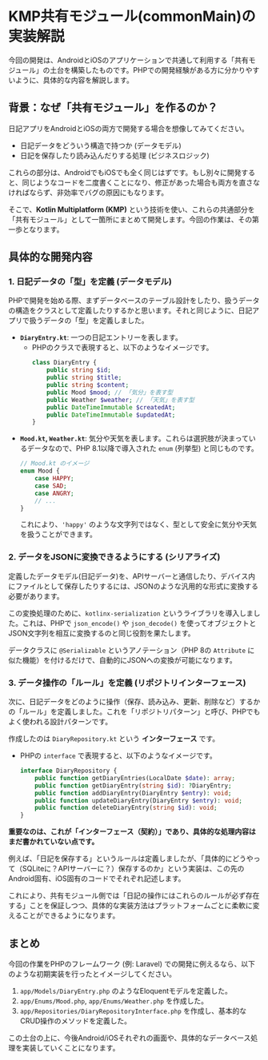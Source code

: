 # KMP共有モジュール(commonMain)の実装解説

今回の開発は、AndroidとiOSのアプリケーションで共通して利用する「共有モジュール」の土台を構築したものです。PHPでの開発経験がある方に分かりやすいように、具体的な内容を解説します。

## 背景：なぜ「共有モジュール」を作るのか？

日記アプリをAndroidとiOSの両方で開発する場合を想像してみてください。

-   日記データをどういう構造で持つか (データモデル)
-   日記を保存したり読み込んだりする処理 (ビジネスロジック)

これらの部分は、AndroidでもiOSでも全く同じはずです。もし別々に開発すると、同じようなコードを二度書くことになり、修正があった場合も両方を直さなければならず、非効率でバグの原因にもなります。

そこで、**Kotlin Multiplatform (KMP)** という技術を使い、これらの共通部分を「共有モジュール」として一箇所にまとめて開発します。今回の作業は、その第一歩となります。

## 具体的な開発内容

### 1. 日記データの「型」を定義 (データモデル)

PHPで開発を始める際、まずデータベースのテーブル設計をしたり、扱うデータの構造をクラスとして定義したりするかと思います。それと同じように、日記アプリで扱うデータの「型」を定義しました。

-   **`DiaryEntry.kt`**: 一つの日記エントリーを表します。
    -   PHPのクラスで表現すると、以下のようなイメージです。
        ```php
        class DiaryEntry {
            public string $id;
            public string $title;
            public string $content;
            public Mood $mood; // 「気分」を表す型
            public Weather $weather; // 「天気」を表す型
            public DateTimeImmutable $createdAt;
            public DateTimeImmutable $updatedAt;
        }
        ```
-   **`Mood.kt`, `Weather.kt`**: 気分や天気を表します。これらは選択肢が決まっているデータなので、PHP 8.1以降で導入された `enum` (列挙型) と同じものです。
    ```php
    // Mood.kt のイメージ
    enum Mood {
        case HAPPY;
        case SAD;
        case ANGRY;
        // ...
    }
    ```
    これにより、`'happy'` のような文字列ではなく、型として安全に気分や天気を扱うことができます。

### 2. データをJSONに変換できるようにする (シリアライズ)

定義したデータモデル(日記データ)を、APIサーバーと通信したり、デバイス内にファイルとして保存したりするには、JSONのような汎用的な形式に変換する必要があります。

この変換処理のために、`kotlinx-serialization` というライブラリを導入しました。これは、PHPで `json_encode()` や `json_decode()` を使ってオブジェクトとJSON文字列を相互に変換するのと同じ役割を果たします。

データクラスに `@Serializable` というアノテーション（PHP 8の `Attribute` に似た機能）を付けるだけで、自動的にJSONへの変換が可能になります。

### 3. データ操作の「ルール」を定義 (リポジトリインターフェース)

次に、日記データをどのように操作（保存、読み込み、更新、削除など）するかの「ルール」を定義しました。これを「リポジトリパターン」と呼び、PHPでもよく使われる設計パターンです。

作成したのは `DiaryRepository.kt` という **インターフェース** です。

-   PHPの `interface` で表現すると、以下のようなイメージです。
    ```php
    interface DiaryRepository {
        public function getDiaryEntries(LocalDate $date): array;
        public function getDiaryEntry(string $id): ?DiaryEntry;
        public function addDiaryEntry(DiaryEntry $entry): void;
        public function updateDiaryEntry(DiaryEntry $entry): void;
        public function deleteDiaryEntry(string $id): void;
    }
    ```

**重要なのは、これが「インターフェース（契約）」であり、具体的な処理内容はまだ書かれていない点です。**

例えば、「日記を保存する」というルールは定義しましたが、「具体的にどうやって（SQLiteに？APIサーバーに？）保存するのか」という実装は、この先のAndroid固有、iOS固有のコードでそれぞれ記述します。

これにより、共有モジュール側では「日記の操作にはこれらのルールが必ず存在する」ことを保証しつつ、具体的な実装方法はプラットフォームごとに柔軟に変えることができるようになります。

## まとめ

今回の作業をPHPのフレームワーク (例: Laravel) での開発に例えるなら、以下のような初期実装を行ったとイメージしてください。

1.  `app/Models/DiaryEntry.php` のようなEloquentモデルを定義した。
2.  `app/Enums/Mood.php`, `app/Enums/Weather.php` を作成した。
3.  `app/Repositories/DiaryRepositoryInterface.php` を作成し、基本的なCRUD操作のメソッドを定義した。

この土台の上に、今後Android/iOSそれぞれの画面や、具体的なデータベース処理を実装していくことになります。
